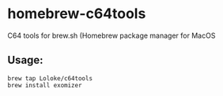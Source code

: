 # homebrew-c64tools
C64 tools for brew.sh (Homebrew package manager for MacOS

## Usage:
```
brew tap Loloke/c64tools
brew install exomizer
```
